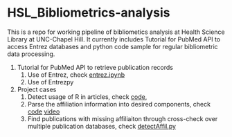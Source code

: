 # HSL_Bibliometrics-analysis
This is a repo for working pipeline of bibliometics analysis at Health Science Library at UNC-Chapel Hill. It currently includes Tutorial for PubMed API to access Entrez databases and python code sample for regular bibliometric data processing. 

1. Tutorial for PubMed API to retrieve publication records
    1. Use of Entrez, check [entrez.ipynb](https://github.com/littlethumb123/HSL_Bibliometrics-analysis/blob/master/Entrez_Tutorial/entrez.ipynb)
    2. Use of Entrezpy
2. Project cases
    1. Detect usage of R in articles, check [code](https://github.com/littlethumb123/HSL_Bibliometrics-analysis/blob/master/Project_Cases/detectR.py), 
    2. Parse the affiliation information into desired components, check [code](https://github.com/littlethumb123/HSL_Bibliometrics-analysis/blob/master/Project_Cases/parseAffil.py) [video](https://youtu.be/lJReKNft8v0)
    3. Find publications with missing affiliaiton through cross-check over multiple publication databases, check [detectAffil.py](https://github.com/littlethumb123/HSL_Bibliometrics-analysis/blob/master/Project_Cases/detectAffil.py)
